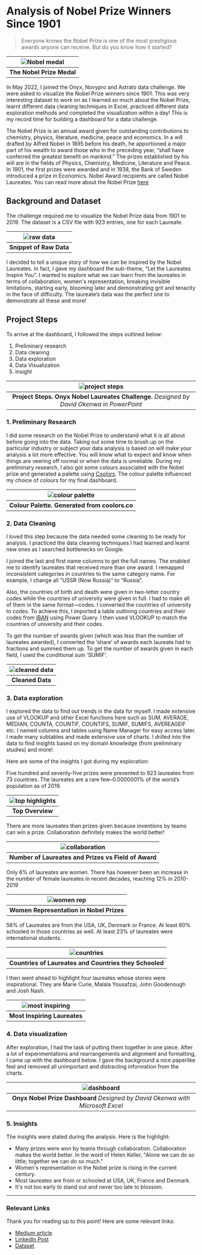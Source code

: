 # **Analysis of Nobel Prize Winners Since 1901**

> Everyone knows the Nobel Prize is one of the most prestigious awards anyone can receive. But do you know how it started? 

| ![Nobel medal](https://github.com/davidokenwa/Analysis_of_Nobel_Prize_Winners_1901-2019/blob/main/nobel_medal.png) | 
|:------------------------------------------------------------------------------------------------------------------:| 
| **The Nobel Prize Medal**                                                                                          |

In May 2022, I joined the Onyx, Novypro and Astrato data challenge. We were asked to visualize the Nobel Prize winners 
since 1901. This was very interesting dataset to work on as I learned so much about the Nobel Prize, learnt different 
data cleaning techniques in Excel, practiced different data exploration methods  and completed the visualization within 
a day! This is my record time for building a dashboard for a data challenge.

The Nobel Prize is an annual award given for outstanding contributions to chemistry, physics, literature, medicine, 
peace and economics. In a will drafted by Alfred Nobel in 1895 before his death, he apportioned a major part of his 
wealth to award those who in the preceding year, “shall have conferred the greatest benefit on mankind.” The prizes 
established by his will are in the fields of Physics, Chemistry, Medicine, Literature and Peace. In 1901, the first 
prizes were awarded and in 1938, the Bank of Sweden introduced a prize in Economics. Nobel Award recipients are called 
Nobel Laureates. You can read more about the Nobel Prize [here](https://www.britannica.com/topic/Nobel-Prize)

## **Background and Dataset**
The challenge required me to visualize the Nobel Prize data from 1901
to 2019. The dataset is a CSV file with 923 entries, one for each 
Laureate.

|  ![raw data](https://github.com/davidokenwa/Analysis_of_Nobel_Prize_Winners_1901-2019/blob/main/raw_data_snippet.png)  | 
|:----------------------------------------------------------------------------------------------------------------------:| 
|                                                **Snippet of Raw Data**                                                 |

I decided to tell a unique story of how we can be inspired by the 
Nobel Laureates. In fact, I gave my dashboard the sub-theme, “Let 
the Laureates Inspire You”. I wanted to explore what we can learn 
from the laureates in terms of collaboration, women's representation,
breaking invisible limitations, starting early, blooming later and
demonstrating grit and tenacity in the face of difficulty. 
The laureate’s data was the perfect one to demonstrate all these 
and more!

## **Project Steps**

To arrive at the dashboard, I followed the steps outlined below:
1. Preliminary research
2. Data cleaning
3. Data exploration
4. Data Visualization
5. Insight

|  ![project steps](https://github.com/davidokenwa/Analysis_of_Nobel_Prize_Winners_1901-2019/blob/main/project_steps.png)  | 
|:------------------------------------------------------------------------------------------------------------------------:| 
|               **Project Steps. Onyx Nobel Laureates Challenge.** _Designed by David Okenwa in PowerPoint_                |

### **1. Preliminary Research**

I did some research on the Nobel Prize to understand what it is all about before going into the data. Taking out some 
time to brush up on the particular industry or subject your data analysis is based on will make your analysis a lot 
more effective. You will know what to expect and know when things are veering off normal or when the data is unreliable.
During my preliminary research, I also got some colours associated with the Nobel prize and generated a palette using 
[Coolors](https://coolors.co/). The colour palette influenced my choice of colours for my final dashboard.

|  ![colour palette](https://github.com/davidokenwa/Analysis_of_Nobel_Prize_Winners_1901-2019/blob/main/coolors.com.png)  | 
|:-----------------------------------------------------------------------------------------------------------------------:| 
|                                      **Colour Palette. Generated from coolors.co**                                      |

### **2. Data Cleaning**
I loved this step because the data needed some cleaning to be 
ready for analysis. I practiced the data cleaning techniques 
I had learned and learnt new ones as I searched bottlenecks on Google.

I joined the last and first name columns to get the full names. 
The enabled me to identify laureates that received more than one 
award. I remapped inconsistent categories in countries to the same 
category name. For example, I change all “USSR (Now Russia)” to “Russia”.

Also, the countries of birth and death were given in two-letter 
country codes while the countries of university were given in full. 
I had to make all of them in the same format—codes. I converted the 
countries of university to codes. To achieve this, I imported a 
table outlining countries and their codes from [IBAN](https://www.iban.com/country-codes)
using Power Query. I then used VLOOKUP to match the countries of 
university and their codes. 

To get the number of awards given (which was less than the number
of laureates awarded), I converted the ‘share’ of awards each 
laureate had to fractions and summed them up. To get the number 
of awards given in each field, I used the conditional sum ‘SUMIF’.

| ![cleaned data](https://github.com/davidokenwa/Analysis_of_Nobel_Prize_Winners_1901-2019/blob/main/cleaned_data.png)  | 
|:---------------------------------------------------------------------------------------------------------------------:| 
|                                                   **Cleaned Data**                                                    |



### **3. Data exploration**

I explored the data to find out trends in the data for myself. I 
made extensive use of VLOOKUP and other Excel functions here such 
as SUM, AVERAGE, MEDIAN, COUNTA, COUNTIF, COUNTIFS, SUMIF, SUMIFS, 
AVEREAGEIF etc. I named columns and tables using Name Manager for 
easy access later. I made many subtables and made extensive use of 
charts. I drilled into the data to find insights based on my domain
knowledge (from preliminary studies) and more!.

Here are some of the insights I got during my exploration:

Five hundred and seventy-five prizes were presented to 923 
laureates from 73 countries. The laureates are a rare few–0.0000001% 
of the world’s population as of 2019.

| ![top highlights](https://github.com/davidokenwa/Analysis_of_Nobel_Prize_Winners_1901-2019/blob/main/top_overview_numbers.png)  | 
|:-------------------------------------------------------------------------------------------------------------------------------:| 
|                                                        **Top Overview**                                                         |

There are more laureates than prizes given because inventions by teams can win a prize.
Collaboration definitely makes the world better!

|  ![collaboration](https://github.com/davidokenwa/Analysis_of_Nobel_Prize_Winners_1901-2019/blob/main/collaborations_chart.png)  | 
|:-------------------------------------------------------------------------------------------------------------------------------:| 
|                                      **Number of Laureates and Prizes vs Field of Award**                                       |

Only 6% of laureates are women. There has however been an increase 
in the number of female laureates in recent decades, reaching 12% 
in 2010-2019

|  ![women rep](https://github.com/davidokenwa/Analysis_of_Nobel_Prize_Winners_1901-2019/blob/main/women_representation.png)  | 
|:---------------------------------------------------------------------------------------------------------------------------:| 
|                                          **Women Representation in Nobel Prizes**                                           |

56% of Laureates are from the USA, UK, Denmark or France. At least
60% schooled in those countries as well. At least 23% of laureates
were international students.

| ![countries](https://github.com/davidokenwa/Analysis_of_Nobel_Prize_Winners_1901-2019/blob/main/countries_of_laureates.png)  | 
|:----------------------------------------------------------------------------------------------------------------------------:| 
|                                    **Countries of Laureates and Countries they Schooled**                                    |

I then went ahead to highlight four laureates whose stories were
inspirational. They are Marie Curie, Malala Yousafzai, John Goodenough and Josh Nash.

| ![most inspiring](https://github.com/davidokenwa/Analysis_of_Nobel_Prize_Winners_1901-2019/blob/main/inspirational_laureates.png)  | 
|:----------------------------------------------------------------------------------------------------------------------------------:| 
|                                                    **Most Inspiring Laureates**                                                    |

### **4. Data visualization**

After exploration, I had the task of putting them together in one piece. After a lot of experimentations and 
rearrangements and alignment and formatting, I came up with the dashboard below. I gave the background a nice paperlike 
feel and removed all unimportant and distracting information from the charts.

| ![dashboard](https://github.com/davidokenwa/Analysis_of_Nobel_Prize_Winners_1901-2019/blob/main/000Dashboard_FULL.png)  | 
|:-----------------------------------------------------------------------------------------------------------------------:| 
|                     **Onyx Nobel Prize Dashboard** _Designed by David Okenwa with Microsoft Excel_                      |

### **5. Insights**

The insights were stated during the analysis. Here is the highlight:
* Many prizes were won by teams through collaboration. Collaboration makes the world better. In the word of Helen Keller,  "Alone we can do so little; together we can do so much."
* Women's representation in the Nobel prize is rising in the current century.
* Most laureates are from or schooled at USA, UK, France and Denmark.
* It's not too early to stand out and never too late to blossom.

---

### **Relevant Links**

Thank you for reading up to this point! Here are some relevant links:

* [Medium article](https://davidokenwa.medium.com/thoughts-behind-beautiful-dashboards-9fb8b24d9f6d)
* [LinkedIn Post](https://www.linkedin.com/posts/david-okenwa_david-okenwa-onyx-nobel-prize-data-challenge-activity-6936211331779805184-7q0O?utm_source=linkedin_share&utm_medium=member_desktop_web)
* [Dataset](https://www.kaggle.com/datasets/bahramjannesarr/nobel-prize-from-1901-till-2020)